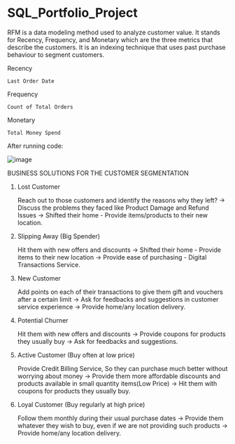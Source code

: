# SQL_Portfolio_Project

RFM is a data modeling method used to analyze customer value. It stands for Recency, Frequency, and Monetary which are the three metrics that describe the customers. It is an indexing technique that uses past purchase behaviour to segment customers.

Recency

    Last Order Date

Frequency

    Count of Total Orders

Monetary

    Total Money Spend

After running code:

![image](https://github.com/user-attachments/assets/a1bd5490-dae6-46cb-840f-218944ab1730)

BUSINESS SOLUTIONS FOR THE CUSTOMER SEGMENTATION

1. Lost Customer

    Reach out to those customers and identify the reasons why they left? -> Discuss the problems they faced like Product Damage and Refund Issues -> Shifted their home - Provide items/products to their new location.

2. Slipping Away (Big Spender)

    Hit them with new offers and discounts -> Shifted their home - Provide items to their new location -> Provide ease of purchasing - Digital Transactions Service.

3. New Customer

    Add points on each of their transactions to give them gift and vouchers after a certain limit -> Ask for feedbacks and suggestions in customer service experience -> Provide home/any location delivery.

4. Potential Churner

    Hit them with new offers and discounts -> Provide coupons for products they usually buy -> Ask for feedbacks and suggestions.

5. Active Customer (Buy often at low price)

    Provide Credit Billing Service, So they can purchase much better without worrying about money -> Provide them more affordable discounts and products available in small quantity items(Low Price) -> Hit them with coupons for products they usually buy.

6. Loyal Customer (Buy regularly at high price)

    Follow them monthly during their usual purchase dates -> Provide them whatever they wish to buy, even if we are not providing such products -> Provide home/any location delivery.
